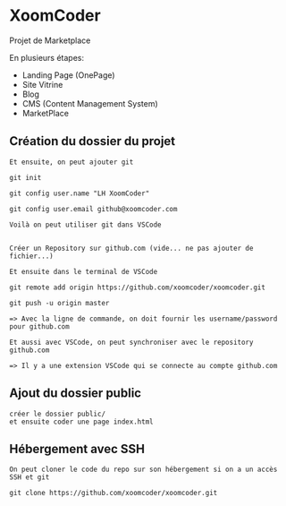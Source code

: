 # XoomCoder

Projet de Marketplace

En plusieurs étapes:
* Landing Page (OnePage)
* Site Vitrine
* Blog
* CMS (Content Management System)
* MarketPlace

## Création du dossier du projet

    Et ensuite, on peut ajouter git

    git init

    git config user.name "LH XoomCoder"

    git config user.email github@xoomcoder.com

    Voilà on peut utiliser git dans VSCode


    Créer un Repository sur github.com (vide... ne pas ajouter de fichier...)

    Et ensuite dans le terminal de VSCode

    git remote add origin https://github.com/xoomcoder/xoomcoder.git

    git push -u origin master

    => Avec la ligne de commande, on doit fournir les username/password pour github.com

    Et aussi avec VSCode, on peut synchroniser avec le repository github.com

    => Il y a une extension VSCode qui se connecte au compte github.com


## Ajout du dossier public

    créer le dossier public/
    et ensuite coder une page index.html


## Hébergement avec SSH

    On peut cloner le code du repo sur son hébergement si on a un accès SSH et git
    
    git clone https://github.com/xoomcoder/xoomcoder.git
